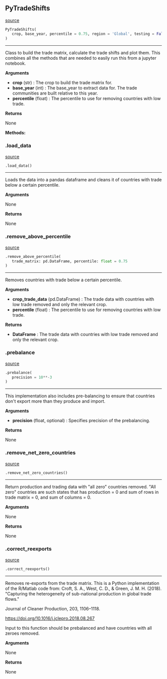 #


## PyTradeShifts
[source](https://github.com/allfed/My-Super-Cool-Respository/blob/master/src/model.py/#L6)
```python 
PyTradeShifts(
   crop, base_year, percentile = 0.75, region = 'Global', testing = False
)
```


---
Class to build the trade matrix, calculate the trade shifts
and plot them. This combines all the methods that are needed
to easily run this from a jupyter notebook.


**Arguments**

* **crop** (str) : The crop to build the trade matrix for.
* **base_year** (int) : The base_year to extract data for. The trade communities
    are built relative to this year.
* **percentile** (float) : The percentile to use for removing countries with
    low trade.


**Returns**

None


**Methods:**


### .load_data
[source](https://github.com/allfed/My-Super-Cool-Respository/blob/master/src/model.py/#L35)
```python
.load_data()
```

---
Loads the data into a pandas dataframe and cleans it
of countries with trade below a certain percentile.


**Arguments**

None


**Returns**

None

### .remove_above_percentile
[source](https://github.com/allfed/My-Super-Cool-Respository/blob/master/src/model.py/#L79)
```python
.remove_above_percentile(
   trade_matrix: pd.DataFrame, percentile: float = 0.75
)
```

---
Removes countries with trade below a certain percentile.


**Arguments**

* **crop_trade_data** (pd.DataFrame) : The trade data with countries with low trade removed
    and only the relevant crop.
* **percentile** (float) : The percentile to use for removing countries with
    low trade.


**Returns**

* **DataFrame**  : The trade data with countries with low trade removed
    and only the relevant crop.


### .prebalance
[source](https://github.com/allfed/My-Super-Cool-Respository/blob/master/src/model.py/#L110)
```python
.prebalance(
   precision = 10**-3
)
```

---
This implementation also includes pre-balancing to ensure that countries don't
export more than they produce and import.


**Arguments**

* **precision** (float, optional) : Specifies precision of the prebalancing.


**Returns**

None

### .remove_net_zero_countries
[source](https://github.com/allfed/My-Super-Cool-Respository/blob/master/src/model.py/#L144)
```python
.remove_net_zero_countries()
```

---
Return production and trading data with "all zero" countries removed.
"All zero" countries are such states that has production = 0 and sum of rows
in trade matrix = 0, and sum of columns = 0.


**Arguments**

None


**Returns**

None

### .correct_reexports
[source](https://github.com/allfed/My-Super-Cool-Respository/blob/master/src/model.py/#L172)
```python
.correct_reexports()
```

---
Removes re-exports from the trade matrix.
This is a Python implementation of the R/Matlab code from:
Croft, S. A., West, C. D., & Green, J. M. H. (2018).
"Capturing the heterogeneity of sub-national production
in global trade flows."

Journal of Cleaner Production, 203, 1106–1118.

https://doi.org/10.1016/j.jclepro.2018.08.267


Input to this function should be prebalanced and have countries with all zeroes
removed.


**Arguments**

None


**Returns**

None

